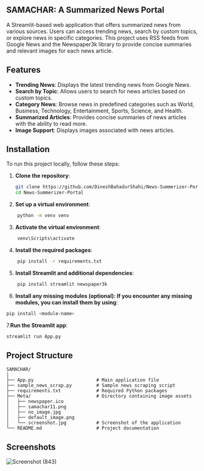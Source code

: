 ## SAMACHAR: A Summarized News Portal
A Streamlit-based web application that offers summarized news from various sources. Users can access trending news, search by custom topics, or explore news in specific categories. This project uses RSS feeds from Google News and the Newspaper3k library to provide concise summaries and relevant images for each news article.


## Features

- **Trending News**: Displays the latest trending news from Google News.
- **Search by Topic**: Allows users to search for news articles based on custom topics.
- **Category News**: Browse news in predefined categories such as World, Business, Technology, Entertainment, Sports, Science, and Health.
- **Summarized Articles**: Provides concise summaries of news articles with the ability to read more.
- **Image Support**: Displays images associated with news articles.

## Installation

To run this project locally, follow these steps:

1. **Clone the repository**:
   ```sh
   git clone https://github.com/DineshBahadurShahi/News-Summerizer-Portal.git
   cd News-Summerizer-Portal

2. **Set up a virtual environment**:
```sh
    python -m venv venv 
```
3. **Activate the virtual environment**:
```sh
    venv\Scripts\activate
```
4.  **Install the required packages**:
```sh
    pip install -r requirements.txt
``` 
5. **Install Streamlit and additional dependencies**:
```sh
    pip install streamlit newspaper3k
``` 
6. **Install any missing modules (optional): If you encounter any missing modules, you can install them by using**:
```sh
pip install <module-name>
```
7.**Run the Streamlit app**:
```sh
streamlit run App.py
```

## Project Structure
```
SAMACHAR/
│
├── App.py                       # Main application file
├── sample_news_scrap.py         # Sample news scraping script
├── requirements.txt             # Required Python packages
├── Meta/                        # Directory containing image assets
│   ├── newspaper.ico
│   ├── samachar11.png
│   ├── no_image.jpg
│   ├── default_image.png
│   └── screenshot.jpg           # Screenshot of the application
└── README.md                    # Project documentation
```

## Screenshots

![Screenshot (843)](https://github.com/user-attachments/assets/78d823f5-3da8-492e-bc88-e16106cfb98b)










